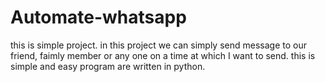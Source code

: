 # Automate-whatsapp
this is simple project. in this project we can simply send message to our friend, faimly member or any one on a time at which I want to send. this is simple and easy program are written in python.
